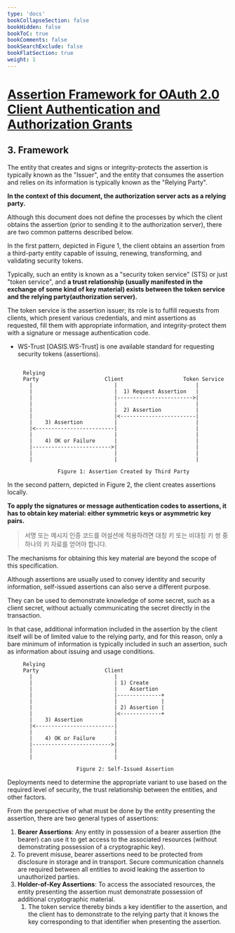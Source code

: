 ```yaml
---
type: 'docs'
bookCollapseSection: false
bookHidden: false
bookToC: true
bookComments: false
bookSearchExclude: false
bookFlatSection: true
weight: 1
---
```


# [Assertion Framework for OAuth 2.0 Client Authentication and Authorization Grants](https://datatracker.ietf.org/doc/html/rfc7521)

## 3. Framework

The entity that creates and signs or integrity-protects the assertion is typically known as the "Issuer", and the entity that consumes the assertion and relies on its information is typically known as the "Relying Party".  

**In the context of this document, the authorization server acts as a relying party.**

Although this document does not define the processes by which the client obtains the assertion (prior to sending it to the authorization server), there are two common patterns described below.

In the first pattern, depicted in Figure 1, the client obtains an assertion from a third-party entity capable of issuing, renewing, transforming, and validating security tokens.

Typically, such an entity is known as a "security token service" (STS) or just "token
service", and **a trust relationship (usually manifested in the exchange of some kind of key material) exists between the token service and the relying party(authorization server).**

The token service is the assertion issuer; its role is to fulfill requests from clients, which present various credentials, and mint assertions as requested, fill them with appropriate information, and integrity-protect them with a signature or message authentication code.  
- WS-Trust [OASIS.WS-Trust] is one available standard for requesting security tokens (assertions).

```

     Relying
     Party                     Client                   Token Service
       |                          |                         |
       |                          |  1) Request Assertion   |
       |                          |------------------------>|
       |                          |                         |
       |                          |  2) Assertion           |
       |                          |<------------------------|
       |    3) Assertion          |                         |
       |<-------------------------|                         |
       |                          |                         |
       |    4) OK or Failure      |                         |
       |------------------------->|                         |
       |                          |                         |
       |                          |                         |

                Figure 1: Assertion Created by Third Party
```

In the second pattern, depicted in Figure 2, the client creates assertions locally.  

**To apply the signatures or message authentication codes to assertions, it has to obtain key material: either symmetric keys or asymmetric key pairs.**

> 서명 또는 메시지 인증 코드를 어설션에 적용하려면 대칭 키 또는 비대칭 키 쌍 중 하나의 키 자료를 얻어야 합니다.

The mechanisms for obtaining this key material are beyond the scope of this specification.

Although assertions are usually used to convey identity and security information, self-issued assertions can also serve a different purpose.

They can be used to demonstrate knowledge of some secret, such as a client secret, without actually communicating the secret directly in the transaction. 

In that case, additional information included in the assertion by the client itself will be of limited value to the relying party, and for this reason, only a bare minimum of information is typically included in such an assertion, such as
information about issuing and usage conditions.

```
     Relying
     Party                     Client
       |                          |
       |                          | 1) Create
       |                          |    Assertion
       |                          |--------------+
       |                          |              |
       |                          | 2) Assertion |
       |                          |<-------------+
       |    3) Assertion          |
       |<-------------------------|
       |                          |
       |    4) OK or Failure      |
       |------------------------->|
       |                          |
       |                          |

                      Figure 2: Self-Issued Assertion
```

Deployments need to determine the appropriate variant to use based on the required level of security, the trust relationship between the entities, and other factors.

From the perspective of what must be done by the entity presenting the assertion, there are two general types of assertions:

1.  **Bearer Assertions**: Any entity in possession of a bearer assertion (the bearer) can use it to get access to the associated resources (without demonstrating possession of a cryptographic key).  
   1.  To prevent misuse, bearer assertions need to be protected from disclosure in storage and in transport. Secure communication channels are required between all entities to avoid leaking the assertion to unauthorized parties.
2.  **Holder-of-Key Assertions**: To access the associated resources, the entity presenting the assertion must demonstrate possession of additional cryptographic material.  
    1.  The token service thereby binds a key identifier to the assertion, and the client has to demonstrate to the relying party that it knows the key corresponding to that identifier when presenting the assertion.